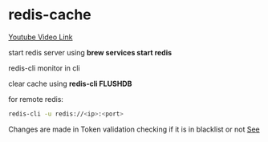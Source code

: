 # redis-cache

[Youtube Video Link](https://www.youtube.com/watch?v=tmjAA4cNDxE)

start redis server using **brew services start redis**

redis-cli monitor in cli

clear cache using **redis-cli FLUSHDB**

for remote redis:

```sh
redis-cli -u redis://<ip>:<port>
```


Changes are made in Token validation checking if it is in blacklist or not [See](https://github.com/sureshprajapati076/redis-cache/blob/master/src/main/java/com/example/demo/config/JwtTokenUtil.java)
